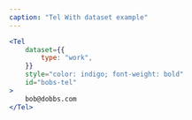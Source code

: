 ```yaml
---
caption: "Tel With dataset example"
---
```


<!-- markdownlint-disable MD041 -->
<!-- dprint-ignore -->

```jsx
<Tel
	dataset={{
		type: "work",
	}}
	style="color: indigo; font-weight: bold"
	id="bobs-tel"
>
	bob@dobbs.com
</Tel>
```
